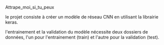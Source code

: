 Attrape_moi_si_tu_peux

le projet consiste à créer un modèle de réseau CNN en utilisant la librairie keras.

l'entrainement et la validation du modèle nécessite deux dossiers de données, l'un pour l'entrainement (train) et l'autre pour la validation (test). 
